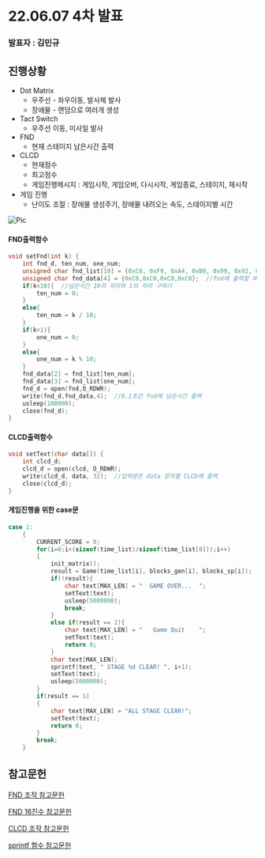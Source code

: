 # 22.06.07 4차 발표
### 발표자 : 김민규
## 진행상황
* Dot Matrix
  - 우주선 - 좌우이동, 발사체 발사
  - 장애물 - 랜덤으로 여러개 생성
* Tact Switch
  - 우주선 이동, 미사일 발사
* FND
  - 현재 스테이지 남은시간 출력
* CLCD
  - 현재점수
  - 최고점수
  - 게임진행메시지 : 게임시작, 게임오버, 다시시작, 게임종료, 스테이지, 재시작
* 게임 진행
  - 난이도 조절 : 장애물 생성주기, 장애물 내려오는 속도, 스테이지별 시간

![Pic](./pic/message.png)

#### FND출력함수
``` C
void setFnd(int k) {
    int fnd_d, ten_num, one_num;
    unsigned char fnd_list[10] = {0xC0, 0xF9, 0xA4, 0xB0, 0x99, 0x92, 0x82, 0xF8, 0x80, 0x90};  //0~9표현 16진수
    unsigned char fnd_data[4] = {0xC0,0xC0,0xC0,0xC0};  //fnd에 출력할 배열
    if(k<10){  //남은시간 10의 자리와 1의 자리 구하기
        ten_num = 0;
    }
    else{
        ten_num = k / 10;
    }
    if(k<1){
        one_num = 0;
    }
    else{
        one_num = k % 10;
    }
    fnd_data[2] = fnd_list[ten_num];
    fnd_data[3] = fnd_list[one_num];
    fnd_d = open(fnd,O_RDWR);
    write(fnd_d,fnd_data,4);  //0.1초간 fnd에 남은시간 출력
    usleep(100000);
    close(fnd_d);
}
```

#### CLCD출력함수
``` C
void setText(char data[]) {
    int clcd_d;
    clcd_d = open(clcd, O_RDWR);
    write(clcd_d, data, 32);  //입력받은 data 문자열 CLCD에 출력
    close(clcd_d);
}
```

#### 게임진행을 위한 case문
``` C
case 1:
    {
        CURRENT_SCORE = 0;
        for(i=0;i<(sizeof(time_list)/sizeof(time_list[0]));i++)
        {
            init_matrix();
            result = Game(time_list[i], blocks_gen[i], blocks_sp[i]);
            if(!result){
                char text[MAX_LEN] = "  GAME OVER...  ";
                setText(text);
                usleep(5000000);
                break;
            }
            else if(result == 2){
                char text[MAX_LEN] = "   Game Quit    ";
                setText(text);
                return 0;
            }
            char text[MAX_LEN];
            sprintf(text, " STAGE %d CLEAR! ", i+1);
            setText(text);
            usleep(5000000);
        }
        if(result == 1)
        {
            char text[MAX_LEN] = "ALL STAGE CLEAR!";
            setText(text);
            return 0;
        }
        break;
    }
```

## 참고문헌
[FND 조작 참고문헌]([https://comonyo.tistory.com/16](https://comonyo.tistory.com/7))

[FND 16진수 참고문헌](https://zmade.tistory.com/18)

[CLCD 조작 참고문헌]([https://hongci.tistory.com/85](https://cccding.tistory.com/67))

[sprintf 함수 참고문헌](https://jhnyang.tistory.com/314)
